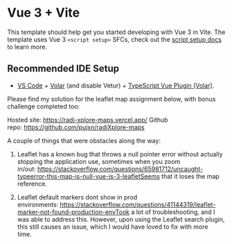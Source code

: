 # Vue 3 + Vite

This template should help get you started developing with Vue 3 in Vite. The template uses Vue 3 `<script setup>` SFCs, check out the [script setup docs](https://v3.vuejs.org/api/sfc-script-setup.html#sfc-script-setup) to learn more.

## Recommended IDE Setup

- [VS Code](https://code.visualstudio.com/) + [Volar](https://marketplace.visualstudio.com/items?itemName=Vue.volar) (and disable Vetur) + [TypeScript Vue Plugin (Volar)](https://marketplace.visualstudio.com/items?itemName=Vue.vscode-typescript-vue-plugin).


Please find my solution for the leaflet map assignment below, with bonus challenge completed too:

Hosted site: https://radi-xplore-maps.vercel.app/
Github repo: https://github.com/pujxn/radiXplore-maps

A couple of things that were obstacles along the way: 

1. Leaflet has a known bug that throws a null pointer error without actually stopping the application use, sometimes when you zoom in/out: https://stackoverflow.com/questions/65981712/uncaught-typeerror-this-map-is-null-vue-js-3-leafletSeems that it loses the map reference. 

2. Leaflet default markers dont show in prod environments: https://stackoverflow.com/questions/41144319/leaflet-marker-not-found-production-envTook a lot of troubleshooting, and I was able to address this. However, upon using the Leaflet search plugin, this still causes an issue, which I would have loved to fix with more time. 
